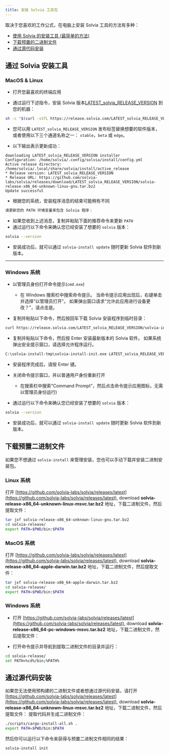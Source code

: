 ```yaml
---
title: 安装 Solvia 工具包
---
```


取决于您喜欢的工作公式，在电脑上安装 Solvia 工具的方法有多种：

- [使用 Solvia 的安装工具 (最简单的方法)](#use-solvias-install-tool)
- [下载预置的二进制文件](#download-prebuilt-binaries)
- [通过源代码安装](#build-from-source)

## 通过 Solvia 安装工具

### MacOS & Linux

- 打开您最喜欢的终端应用

- 通过运行下述指令，安装 Solvia 版本[LATEST_solvia_RELEASE_VERSION](https://github.com/solvia-labs/solvia/releases/tag/LATEST_solvia_RELEASE_VERSION) 到您的机器：

```bash
sh -c "$(curl -sSfL https://release.solvia.com/LATEST_solvia_RELEASE_VERSION/install)"
```

- 您可以用 `LATEST_solvia_RELEASE_VERSION` 发布标签替换想要的软件版本，或者使用以下三个通道名称之一： `stable`，`beta` 或 `edge`。

- 以下输出表示更新成功：

```text
downloading LATEST_solvia_RELEASE_VERSION installer
Configuration: /home/solvia/.config/solvia/install/config.yml
Active release directory: /home/solvia/.local/share/solvia/install/active_release
* Release version: LATEST_solvia_RELEASE_VERSION
* Release URL: https://github.com/solvia-labs/solvia/releases/download/LATEST_solvia_RELEASE_VERSION/solvia-release-x86_64-unknown-linux-gnu.tar.bz2
Update successful
```

- 根据您的系统，安装程序消息的结束可能稍有不同

```bash
请更新您的 PATH 环境变量来包含 Solvia 程序：
```

- 如果您收到上述消息，复制并粘贴下面的推荐命令来更新 `PATH`
- 通过运行以下命令来确认您已经安装了想要的 `solvia` 版本：

```bash
solvia --version
```

- 安装成功后，就可以通过 `solvia-install update` 随时更新 Solvia 软件到新版本。

---

### Windows 系统

- 以管理员身份打开命令提示(`cmd.exe`)

  - 在 Windows 搜索栏中搜索命令提示。 当命令提示应用出现后，右键单击并选择“以管理员打开”。 如果弹出窗口请求“允许此应用进行设备更改？”，请点击是。

- 复制并粘贴以下命令，然后按回车下载 Solvia 安装程序到临时目录：

```bash
curl https://release.solvia.com/LATEST_solvia_RELEASE_VERSION/solvia-install-init-x86_64-pc-windows-msvc.exe --output C:\solvia-install-tmp\solvia-install-init.exe --create-dirs
```

- 复制并粘贴以下命令，然后按 Enter 安装最新版本的 Solvia 软件。 如果系统弹出安全提示窗口，请选择允许程序运行。

```bash
C:\solvia-install-tmp\solvia-install-init.exe LATEST_solvia_RELEASE_VERSION
```

- 安装程序完成后，请按 Enter 键。

- 关闭命令提示窗口，并以普通用户身份重新打开
  - 在搜索栏中搜索“Command Prompt”，然后点击命令提示应用图标，无需以管理员身份运行)
- 通过运行以下命令来确认您已经安装了想要的 `solvia` 版本：

```bash
solvia --version
```

- 安装成功后，就可以通过 `solvia-install update` 随时更新 Solvia 软件到新版本。

## 下载预置二进制文件

如果您不想通过 `solvia-install` 来管理安装，您也可以手动下载并安装二进制安装包。

### Linux 系统

打开 [https://github.com/solvia-labs/solvia/releases/latest](https://github.com/solvia-labs/solvia/releases/latest), download **solvia-release-x86_64-unknown-linux-msvc.tar.bz2** 地址，下载二进制文件，然后提取文件：

```bash
tar jxf solvia-release-x86_64-unknown-linux-gnu.tar.bz2
cd solvia-release/
export PATH=$PWD/bin:$PATH
```

### MacOS 系统

打开 [https://github.com/solvia-labs/solvia/releases/latest](https://github.com/solvia-labs/solvia/releases/latest), download **solvia-release-x86_64-apple-darwin.tar.bz2** 地址，下载二进制文件，然后提取文件：

```bash
tar jxf solvia-release-x86_64-apple-darwin.tar.bz2
cd solvia-release/
export PATH=$PWD/bin:$PATH
```

### Windows 系统

- 打开 [https://github.com/solvia-labs/solvia/releases/latest](https://github.com/solvia-labs/solvia/releases/latest), download **solvia-release-x86_64-pc-windows-msvc.tar.bz2** 地址，下载二进制文件，然后提取文件：

- 打开命令提示并导航到提取二进制文件的目录并运行：

```bash
cd solvia-release/
set PATH=%cd%/bin;%PATH%
```

## 通过源代码安装

如果您无法使用预构建的二进制文件或者想通过源代码安装，请打开 [https://github.com/solvia-labs/solvia/releases/latest](https://github.com/solvia-labs/solvia/releases/latest), download **solvia-release-x86_64-unknown-linux-msvc.tar.bz2** 地址，下载二进制文件，然后提取文件： 提取代码并生成二进制文件：

```bash
./scripts/cargo-install-all.sh .
export PATH=$PWD/bin:$PATH
```

然后你可以运行以下命令来获得与预置二进制文件相同的结果：

```bash
solvia-install init
```
